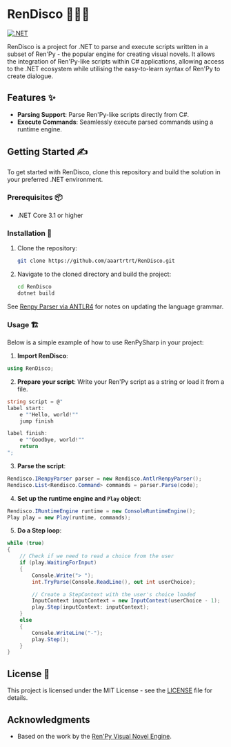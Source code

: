 # RenDisco 🪩🕺📖

[![.NET](https://github.com/aaartrtrt/rendisco/actions/workflows/dotnet.yml/badge.svg)](https://github.com/aaartrtrt/rendisco/actions/workflows/dotnet.yml)

RenDisco is a project for .NET to parse and execute scripts written in a subset of Ren'Py - the popular engine for creating visual novels. It allows the integration of Ren'Py-like scripts within C# applications, allowing access to the .NET ecosystem while utilising the easy-to-learn syntax of Ren'Py to create dialogue.

## Features ✨

- **Parsing Support**: Parse Ren'Py-like scripts directly from C#.
- **Execute Commands**: Seamlessly execute parsed commands using a runtime engine.

## Getting Started ✍️

To get started with RenDisco, clone this repository and build the solution in your preferred .NET environment.

### Prerequisites 📦

- .NET Core 3.1 or higher

### Installation 🔧

1. Clone the repository:
   ```bash
   git clone https://github.com/aaartrtrt/RenDisco.git
   ```
2. Navigate to the cloned directory and build the project:
   ```bash
   cd RenDisco
   dotnet build
   ```

See [Renpy Parser via ANTLR4](Documentation/Renpy_Parser_via_ANTLR4.md) for notes on updating the language grammar.

### Usage 🏗️

Below is a simple example of how to use RenPySharp in your project:

1. **Import RenDisco**:

```cs
using RenDisco;
```

2. **Prepare your script**: Write your Ren'Py script as a string or load it from a file.

```cs
string script = @"
label start:
    e ""Hello, world!""
    jump finish

label finish:
    e ""Goodbye, world!""
    return
";
```

3. **Parse the script**:
   
```cs
Rendisco.IRenpyParser parser = new Rendisco.AntlrRenpyParser();
Rendisco.List<Rendisco.Command> commands = parser.Parse(code);
```

4. **Set up the runtime engine and `Play` object**:

```cs
Rendisco.IRuntimeEngine runtime = new ConsoleRuntimeEngine();
Play play = new Play(runtime, commands);
```

5. **Do a Step loop**:

```cs
while (true)
{
    // Check if we need to read a choice from the user
    if (play.WaitingForInput)
    {
        Console.Write("> ");
        int.TryParse(Console.ReadLine(), out int userChoice);

        // Create a StepContext with the user's choice loaded
        InputContext inputContext = new InputContext(userChoice - 1);
        play.Step(inputContext: inputContext);
    }
    else
    {
        Console.WriteLine("-");
        play.Step();
    }
}
```

## License 📝

This project is licensed under the MIT License - see the [LICENSE](LICENSE) file for details.

## Acknowledgments

- Based on the work by the [Ren'Py Visual Novel Engine](https://www.renpy.org/).
